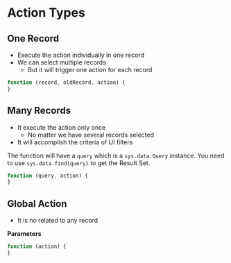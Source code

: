 # Action Types

## One Record

- Execute the action individually in one record
- We can select multiple records
  - But it will trigger one action for each record

```js
function (record, oldRecord, action) {
}
```

## Many Records

- It execute the action only once
  - No matter we have several records selected
- It will accomplish the criteria of UI filters

The function will have a `query` which is a `sys.data.Query` instance.
You need to use `sys.data.find(query)` to get the Result Set.

```js
function (query, action) {
}
```

## Global Action

- It is no related to any record

**Parameters**

```js
function (action) {
}
```
